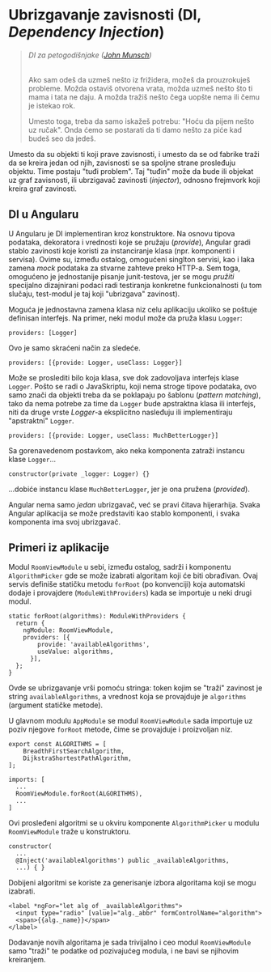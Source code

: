 # Ubrizgavanje zavisnosti (DI, _Dependency Injection_)

> ###### DI za petogodišnjake ([John Munsch](http://stackoverflow.com/a/1638961))
> Ako sam odeš da uzmeš nešto iz frižidera, možeš da prouzrokuješ probleme. Možda ostaviš otvorena vrata, možda uzmeš nešto što ti mama i tata ne daju. A možda tražiš nešto čega uopšte nema ili čemu je istekao rok.
>
> Umesto toga, treba da samo iskažeš potrebu: "Hoću da pijem nešto uz ručak". Onda ćemo se postarati da ti damo nešto za piće kad budeš seo da jedeš.

Umesto da su objekti ti koji prave zavisnosti, i umesto da se od fabrike traži da se kreira jedan od njih, zavisnosti se sa spoljne strane prosleđuju objektu. Time postaju "tuđi problem". Taj "tuđin" može da bude ili objekat uz graf zavisnosti, ili ubrzigavač zavinosti (_injector_), odnosno frejmvork koji kreira graf zavinosti.

## DI u Angularu

U Angularu je DI implementiran kroz konstruktore. Na osnovu tipova podataka, dekoratora i vrednosti koje se pružaju (_provide_), Angular gradi stablo zavinosti koje koristi za instanciranje klasa (npr. komponenti i servisa). Ovime su, između ostalog, omogućeni singlton servisi, kao i laka zamena _mock_ podataka za stvarne zahteve preko HTTP-a. Sem toga, omogućeno je jednostanije pisanje junit-testova, jer se mogu _pružiti_ specijalno dizajnirani podaci radi testiranja konkretne funkcionalnosti (u tom slučaju, test-modul je taj koji "ubrizgava" zavinost).

Moguća je jednostavna zamena klasa niz celu aplikaciju ukoliko se poštuje definisan interfejs. Na primer, neki modul može da pruža klasu `Logger`:

```
providers: [Logger]
```

Ovo je samo skraćeni način za sledeće.

```
providers: [{provide: Logger, useClass: Logger}]
```

Može se proslediti bilo koja klasa, sve dok zadovoljava interfejs klase `Logger`. Pošto se radi o JavaSkriptu, koji nema stroge tipove podataka, ovo samo znači da objekti treba da se poklapaju po šablonu (_pattern matching_), tako da nema potrebe za time da `Logger` bude apstraktna klasa ili interfejs, niti da druge vrste _Logger_-a eksplicitno nasleđuju ili implementiraju "apstraktni" `Logger`.

```
providers: [{provide: Logger, useClass: MuchBetterLogger}]
```

Sa gorenavedenom postavkom, ako neka komponenta zatraži instancu klase `Logger`...

```
constructor(private _logger: Logger) {}
```

...dobiće instancu klase `MuchBetterLogger`, jer je ona pružena (_provided_).

Angular nema samo _jedan_ ubrizgavač, već se pravi čitava hijerarhija. Svaka Angular aplikacija se može predstaviti kao stablo komponenti, i svaka komponenta ima svoj ubrizgavač. 

## Primeri iz aplikacije

Modul `RoomViewModule` u sebi, između ostalog, sadrži i komponentu `AlgorithmPicker` gde se može izabrati algoritam koji će biti obrađivan. Ovaj servis definiše statičku metodu `forRoot` (po konvenciji) koja automatski dodaje i provajdere (`ModuleWithProviders`) kada se importuje u neki drugi modul.

```
static forRoot(algorithms): ModuleWithProviders {
  return {
    ngModule: RoomViewModule,
    providers: [{
        provide: 'availableAlgorithms',
        useValue: algorithms,
      }],
  };
}
```

Ovde se ubrizgavanje vrši pomoću stringa: token kojim se "traži" zavinost je string `availableAlgorithms`, a vrednost koja se provajduje je `algorithms` (argument statičke metode).

U glavnom modulu `AppModule` se modul `RoomViewModule` sada importuje uz poziv njegove `forRoot` metode, čime se provajduje i proizvoljan niz.

```
export const ALGORITHMS = [
    BreadthFirstSearchAlgorithm,
    DijkstraShortestPathAlgorithm,
];

imports: [
  ...
  RoomViewModule.forRoot(ALGORITHMS),
  ...
]
```

Ovi prosleđeni algoritmi se u okviru komponente `AlgorithmPicker` u modulu `RoomViewModule` traže u konstruktoru.

```
constructor(
  ...
  @Inject('availableAlgorithms') public _availableAlgorithms,
  ...) { }
```

Dobijeni algoritmi se koriste za generisanje izbora algoritama koji se mogu izabrati.

```
<label *ngFor="let alg of _availableAlgorithms">
  <input type="radio" [value]="alg._abbr" formControlName="algorithm">
  <span>{{alg._name}}</span>
</label>
```

Dodavanje novih algoritama je sada trivijalno i ceo modul `RoomViewModule` samo "traži" te podatke od pozivajućeg modula, i ne bavi se njihovim kreiranjem.
